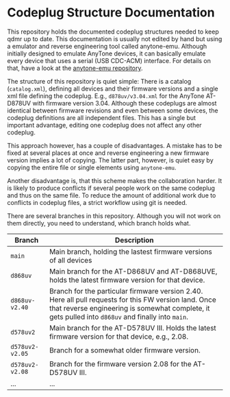 # Codeplug Structure Documentation

This repository holds the documented codeplug structures needed to keep qdmr up to date. This documentation is usually not edited by hand but using a emulator and reverse engineering tool called anytone-emu. Although initially designed to emulate AnyTone devices, it can basically emulate every device that uses a serial (USB CDC-ACM) interface. For details on that, have a look at the [anytone-emu repository](https://github.com/dmr-tools/anytone-emu).

The structure of this repository is quiet simple: There is a catalog (`catalog.xml`), defining all devices and their firmware versions and a single xml file defining the codeplug. E.g., `d878uv/v3.04.xml` for the AnyTone AT-D878UV with firmware version 3.04. Although these codeplugs are almost identical between firmware revisions and even between some devices, the codeplug definitions are all independent files. This has a single but important advantage, editing one codeplug does not affect any other codeplug.

This approach however, has a couple of disadvantages. A mistake has to be fixed at several places at once and reverse engineering a new firmware version implies a lot of copying. The latter part, however, is quiet easy by copying the entire file or single elements using `anytone-emu`.

Another disadvantage is, that this scheme makes the collaboration harder. It is likely to produce conflicts if several people work on the same codeplug and thus on the same file. To reduce the amount of additional work due to conflicts in codeplug files, a strict workflow using git is needed.

There are several branches in this repository. Although you will not work on them directly, you need to understand, which branch holds what.

| Branch | Description|
| ------ | ---------- |
| `main` | Main branch, holding the lastest firmware versions of all devices |
| `d868uv` | Main branch for the AT-D868UV and AT-D868UVE, holds the latest firmware version for that device. |
| `d868uv-v2.40` | Branch for the particular firmware version 2.40. Here all pull requests for this FW version land. Once that reverse engineering is somewhat complete, it gets pulled into `d868uv` and finally into `main`. |
| `d578uv2` | Main branch for the AT-D578UV III. Holds the latest firmware version for that device, e.g., 2.08. |
| `d578uv2-v2.05` | Branch for a somewhat older firmware version. |
| `d578uv2-v2.08` | Branch for the firmware version 2.08 for the AT-D578UV III. |
| ... | ... |
